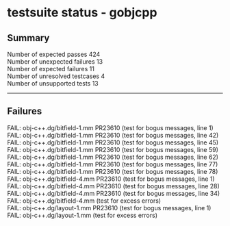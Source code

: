 # testsuite status - gobjcpp

## Summary

Number of expected passes 424  
Number of unexpected failures 13  
Number of expected failures 11  
Number of unresolved testcases 4  
Number of unsupported tests 13

------------------------------------------------------------------------

## Failures

FAIL: obj-c++.dg/bitfield-1.mm PR23610 (test for bogus messages, line
1)  
FAIL: obj-c++.dg/bitfield-1.mm PR23610 (test for bogus messages, line
42)  
FAIL: obj-c++.dg/bitfield-1.mm PR23610 (test for bogus messages, line
45)  
FAIL: obj-c++.dg/bitfield-1.mm PR23610 (test for bogus messages, line
59)  
FAIL: obj-c++.dg/bitfield-1.mm PR23610 (test for bogus messages, line
62)  
FAIL: obj-c++.dg/bitfield-1.mm PR23610 (test for bogus messages, line
77)  
FAIL: obj-c++.dg/bitfield-1.mm PR23610 (test for bogus messages, line
78)  
FAIL: obj-c++.dg/bitfield-4.mm PR23610 (test for bogus messages, line
1)  
FAIL: obj-c++.dg/bitfield-4.mm PR23610 (test for bogus messages, line
28)  
FAIL: obj-c++.dg/bitfield-4.mm PR23610 (test for bogus messages, line
34)  
FAIL: obj-c++.dg/bitfield-4.mm (test for excess errors)  
FAIL: obj-c++.dg/layout-1.mm PR23610 (test for bogus messages, line 1)  
FAIL: obj-c++.dg/layout-1.mm (test for excess errors)